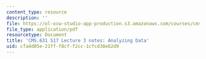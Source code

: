 ```yaml
---
content_type: resource
description: ''
file: https://ol-ocw-studio-app-production.s3.amazonaws.com/courses/cms-631-data-storytelling-studio-climate-change-spring-2017/cfa4d05e21fff8cff2cc1cfcd38e62d9_MITCMS_631s17_lec3_analyze_nt.pdf
file_type: application/pdf
resourcetype: Document
title: 'CMS.631 S17 Lecture 3 notes: Analyzing Data'
uid: cfa4d05e-21ff-f8cf-f2cc-1cfcd38e62d9
---
```

